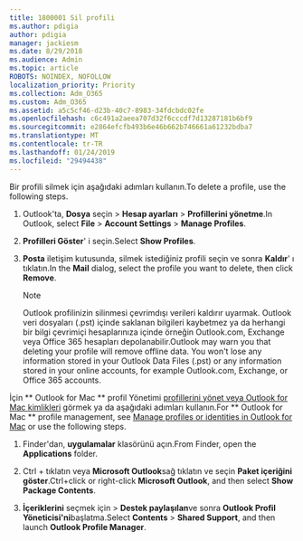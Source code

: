 ```yaml
---
title: 1800001 Sil profili
ms.author: pdigia
author: pdigia
manager: jackiesm
ms.date: 8/29/2018
ms.audience: Admin
ms.topic: article
ROBOTS: NOINDEX, NOFOLLOW
localization_priority: Priority
ms.collection: Adm_O365
ms.custom: Adm_O365
ms.assetid: a5c5cf46-d23b-40c7-8983-34fdcbdc02fe
ms.openlocfilehash: c6c491a2aeea707d32f6cccdf7d13287181b6bf9
ms.sourcegitcommit: e2864efcfb493b6e46b662b746661a61232bdba7
ms.translationtype: MT
ms.contentlocale: tr-TR
ms.lasthandoff: 01/24/2019
ms.locfileid: "29494438"
---
```

<span data-ttu-id="cd45e-102">Bir profili silmek için aşağıdaki adımları kullanın.</span><span class="sxs-lookup"><span data-stu-id="cd45e-102">To delete a profile, use the following steps.</span></span>
  
1. <span data-ttu-id="cd45e-103">Outlook'ta, **Dosya** seçin \> **Hesap ayarları** \> **Profillerini yönetme**.</span><span class="sxs-lookup"><span data-stu-id="cd45e-103">In Outlook, select **File** \> **Account Settings** \> **Manage Profiles**.</span></span>
    
2. <span data-ttu-id="cd45e-104">**Profilleri Göster**' i seçin.</span><span class="sxs-lookup"><span data-stu-id="cd45e-104">Select **Show Profiles**.</span></span>
    
3. <span data-ttu-id="cd45e-105">**Posta** iletişim kutusunda, silmek istediğiniz profili seçin ve sonra **Kaldır**' ı tıklatın.</span><span class="sxs-lookup"><span data-stu-id="cd45e-105">In the **Mail** dialog, select the profile you want to delete, then click **Remove**.</span></span>
    
    > [!NOTE]
    > <span data-ttu-id="cd45e-p101">Outlook profilinizin silinmesi çevrimdışı verileri kaldırır uyarmak. Outlook veri dosyaları (.pst) içinde saklanan bilgileri kaybetmez ya da herhangi bir bilgi çevrimiçi hesaplarınıza içinde örneğin Outlook.com, Exchange veya Office 365 hesapları depolanabilir.</span><span class="sxs-lookup"><span data-stu-id="cd45e-p101">Outlook may warn you that deleting your profile will remove offline data. You won't lose any information stored in your Outlook Data Files (.pst) or any information stored in your online accounts, for example Outlook.com, Exchange, or Office 365 accounts.</span></span> 
  
<span data-ttu-id="cd45e-108">İçin \*\* Outlook for Mac \*\* profil Yönetimi [profillerini yönet veya Outlook for Mac kimlikleri](https://support.office.com/article/fed2a955-74df-4a24-bef6-78a426958c4c.aspx) görmek ya da aşağıdaki adımları kullanın.</span><span class="sxs-lookup"><span data-stu-id="cd45e-108">For \*\* Outlook for Mac \*\* profile management, see [Manage profiles or identities in Outlook for Mac](https://support.office.com/article/fed2a955-74df-4a24-bef6-78a426958c4c.aspx) or use the following steps.</span></span> 
  
1. <span data-ttu-id="cd45e-109">Finder'dan, **uygulamalar** klasörünü açın.</span><span class="sxs-lookup"><span data-stu-id="cd45e-109">From Finder, open the **Applications** folder.</span></span> 
    
2. <span data-ttu-id="cd45e-110">Ctrl + tıklatın veya **Microsoft Outlook**sağ tıklatın ve seçin **Paket içeriğini göster**.</span><span class="sxs-lookup"><span data-stu-id="cd45e-110">Ctrl+click or right-click **Microsoft Outlook**, and then select **Show Package Contents**.</span></span>
    
3. <span data-ttu-id="cd45e-111">**İçeriklerini** seçmek için \> **Destek paylaşılan**ve sonra **Outlook Profil Yöneticisi'ni**başlatma.</span><span class="sxs-lookup"><span data-stu-id="cd45e-111">Select **Contents** \> **Shared Support**, and then launch **Outlook Profile Manager**.</span></span>
    

